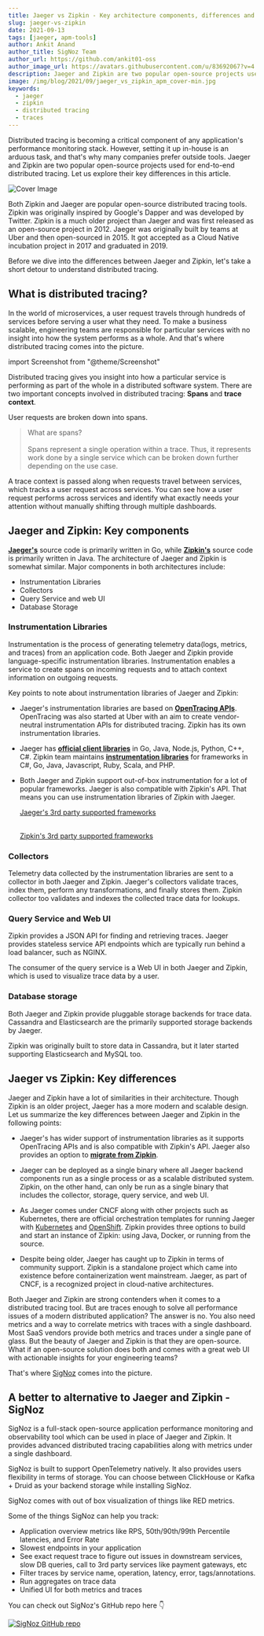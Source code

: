 ```yaml
---
title: Jaeger vs Zipkin - Key architecture components, differences and alternatives
slug: jaeger-vs-zipkin
date: 2021-09-13
tags: [jaeger, apm-tools]
author: Ankit Anand
author_title: SigNoz Team
author_url: https://github.com/ankit01-oss
author_image_url: https://avatars.githubusercontent.com/u/83692067?v=4
description: Jaeger and Zipkin are two popular open-source projects used for end-to-end distributed tracing. While Zipkin is an older project and has a wider community, Jaeger has a modern, scalable architecture and supports open standards of instrumentation libraries..
image: /img/blog/2021/09/jaeger_vs_zipkin_apm_cover-min.jpg
keywords:
  - jaeger
  - zipkin
  - distributed tracing
  - traces
---
```


<head>
  <link rel="canonical" href="https://signoz.io/blog/jaeger-vs-zipkin/"/>
</head>

Distributed tracing is becoming a critical component of any application's performance monitoring stack. However, setting it up in-house is an arduous task, and that's why many companies prefer outside tools. Jaeger and Zipkin are two popular open-source projects used for end-to-end distributed tracing. Let us explore their key differences in this article.

<!--truncate-->

![Cover Image](/img/blog/2021/09/jaeger_vs_zipkin_apm_cover-min.jpg)

Both Zipkin and Jaeger are popular open-source distributed tracing tools. Zipkin was originally inspired by Google's Dapper and was developed by Twitter. Zipkin is a much older project than Jaeger and was first released as an open-source project in 2012. Jaeger was originally built by teams at Uber and then open-sourced in 2015. It got accepted as a Cloud Native incubation project in 2017 and graduated in 2019.

Before we dive into the differences between Jaeger and Zipkin, let's take a short detour to understand distributed tracing.

## What is distributed tracing?
In the world of microservices, a user request travels through hundreds of services before serving a user what they need. To make a business scalable, engineering teams are responsible for particular services with no insight into how the system performs as a whole. And that's where distributed tracing comes into the picture.


import Screenshot from "@theme/Screenshot"

<Screenshot
    alt="Microservices architecture"
    height={500}
    src="/img/blog/2021/09/jaeger_vs_zipkin_microservices_architecture.png"
    title="Microservice architecture of a fictional e-commerce application"
    width={700}
/>

Distributed tracing gives you insight into how a particular service is performing as part of the whole in a distributed software system. There are two important concepts involved in distributed tracing: **Spans** and **trace context**.

User requests are broken down into spans.

> What are spans?<br></br>
> Spans represent a single operation within a trace. Thus, it represents work done by a single service which can be broken down further depending on the use case.

A trace context is passed along when requests travel between services, which tracks a user request across services. You can see how a user request performs across services and identify what exactly needs your attention without manually shifting through multiple dashboards.

<Screenshot
    alt="Trace context is passed to track user requests across services"
    height={500}
    src="/img/blog/2021/09/opentelemetry_distributed_tracing-min.png"
    title="A trace context is passed when user requests passes from one service to another"
    width={700}
/>

## Jaeger and Zipkin: Key components
<a href = "https://github.com/jaegertracing/jaeger" rel="noopener noreferrer nofollow" target="_blank" ><b>Jaeger's</b></a> source code is primarily written in Go, while <a href = "https://github.com/openzipkin/zipkin" rel="noopener noreferrer nofollow" target="_blank" ><b>Zipkin's</b></a> source code is primarily written in Java. The architecture of Jaeger and Zipkin is somewhat similar. Major components in both architectures include:

- Instrumentation Libraries
- Collectors
- Query Service and web UI
- Database Storage

<Screenshot
    alt="Jaeger architecture"
    height={500}
    src="/img/blog/2021/09/Jaeger_architecture-min.jpg"
    title="Illustration of  Jaeger architecture (Source: Jaeger website)"
    width={700}
/>

<Screenshot
    alt="Zipkin architecture"
    height={500}
    src="/img/blog/2021/09/zipkin_architecture-min.jpg"
    title="Illustration of Zipkin architecture (Source: Zipkin website)"
    width={700}
/>

### Instrumentation Libraries
Instrumentation is the process of generating telemetry data(logs, metrics, and traces) from an application code. Both Jaeger and Zipkin provide language-specific instrumentation libraries. Instrumentation enables a service to create spans on incoming requests and to attach context information on outgoing requests.

Key points to note about instrumentation libraries of Jaeger and Zipkin:

- Jaeger's instrumentation libraries are based on <a href = "https://opentracing.io/" rel="noopener noreferrer nofollow" target="_blank" ><b>OpenTracing APIs</b></a>. OpenTracing was also started at Uber with an aim to create vendor-neutral instrumentation APIs for distributed tracing. Zipkin has its own instrumentation libraries.

- Jaeger has <a href = "https://www.jaegertracing.io/docs/1.26/client-libraries/" rel="noopener noreferrer nofollow" target="_blank" ><b>official client libraries</b></a> in Go, Java, Node.js, Python, C++, C#. Zipkin team maintains <a href = "https://zipkin.io/pages/tracers_instrumentation.html" rel="noopener noreferrer nofollow" target="_blank" ><b>instrumentation libraries</b></a> for frameworks in C#, Go, Java, Javascript, Ruby, Scala, and PHP.

- Both Jaeger and Zipkin support out-of-box instrumentation for a lot of popular frameworks. Jaeger is also compatible with Zipkin's API. That means you can use instrumentation libraries of Zipkin with Jaeger.

  <a href = "https://github.com/orgs/opentracing-contrib/repositories" rel="noopener noreferrer nofollow" target="_blank" >Jaeger's 3rd party supported frameworks</a><br></br>

  <a href = "https://zipkin.io/pages/tracers_instrumentation.html" rel="noopener noreferrer nofollow" target="_blank" >Zipkin's 3rd party supported frameworks</a>

### Collectors
Telemetry data collected by the instrumentation libraries are sent to a collector in both Jaeger and Zipkin. Jaeger's collectors validate traces, index them, perform any transformations, and finally stores them. Zipkin collector too validates and indexes the collected trace data for lookups.

### Query Service and Web UI
Zipkin provides a JSON API for finding and retrieving traces. Jaeger provides stateless service API endpoints which are typically run behind a load balancer, such as NGINX.

The consumer of the query service is a Web UI in both Jaeger and Zipkin, which is used to visualize trace data by a user.

<Screenshot
    alt="Jaeger's web UI showing Gantt charts"
    height={500}
    src="/img/blog/2021/08/jaeger_gantt_charts-min.png"
    title="Jaeger's Web UI showing spans with Gantt charts"
    width={700}
/>

<Screenshot
    alt="Zipkin trace UI"
    height={500}
    src="/img/blog/2021/09/jaeger_vs_zipkin_trace_ui.jpg"
    title="Zipkin's trace UI"
    width={700}
/>

### Database storage
Both Jaeger and Zipkin provide pluggable storage backends for trace data. Cassandra and Elasticsearch are the primarily supported storage backends by Jaeger.

Zipkin was originally built to store data in Cassandra, but it later started supporting Elasticsearch and MySQL too.

## Jaeger vs Zipkin: Key differences
Jaeger and Zipkin have a lot of similarities in their architecture. Though Zipkin is an older project, Jaeger has a more modern and scalable design. Let us summarize the key differences between Jaeger and Zipkin in the following points:

- Jaeger's has wider support of instrumentation libraries as it supports OpenTracing APIs and is also compatible with Zipkin's API. Jaeger also provides an option to <a href = "https://www.jaegertracing.io/docs/1.26/getting-started/#migrating-from-zipkin" rel="noopener noreferrer nofollow" target="_blank" ><b>migrate from Zipkin</b></a>.

- Jaeger can be deployed as a single binary where all Jaeger backend components run as a single process or as a scalable distributed system. Zipkin, on the other hand, can only be run as a single binary that includes the collector, storage, query service, and web UI.

- As Jaeger comes under CNCF along with other projects such as Kubernetes, there are official orchestration templates for running Jaeger with [Kubernetes](https://github.com/jaegertracing/jaeger-kubernetes) and [OpenShift](https://github.com/jaegertracing/jaeger-openshift). Zipkin provides three options to build and start an instance of Zipkin: using Java, Docker, or running from the source.

- Despite being older, Jaeger has caught up to Zipkin in terms of community support. Zipkin is a standalone project which came into existence before containerization went mainstream. Jaeger, as part of CNCF, is a recognized project in cloud-native architectures.

Both Jaeger and Zipkin are strong contenders when it comes to a distributed tracing tool. But are traces enough to solve all performance issues of a modern distributed application? The answer is no. You also need metrics and a way to correlate metrics with traces with a single dashboard. Most SaaS vendors provide both metrics and traces under a single pane of glass. But the beauty of Jaeger and Zipkin is that they are open-source. What if an open-source solution does both and comes with a great web UI with actionable insights for your engineering teams?

That's where [SigNoz](https://signoz.io/) comes into the picture.

## A better to alternative to Jaeger and Zipkin - SigNoz
SigNoz is a full-stack open-source application performance monitoring and observability tool which can be used in place of Jaeger and Zipkin. It provides advanced distributed tracing capabilities along with metrics under a single dashboard.

SigNoz is built to support OpenTelemetry natively. It also provides users flexibility in terms of storage. You can choose between ClickHouse or Kafka + Druid as your backend storage while installing SigNoz.

<Screenshot
    alt="Architecture of SigNoz with OpenTelemetry and ClickHouse"
    height={500}
    src="/img/blog/2021/09/SigNoz_architecture_clickhouse.png"
    title="Architecture of SigNoz with ClickHouse as storage backend and OpenTelemetry for code instrumentatiion"
    width={700}
/>

SigNoz comes with out of box visualization of things like RED metrics.

<Screenshot
    alt="SigNoz UI showing the popular RED metrics"
    height={500}
    src="/img/blog/common/signoz_charts_application_metrics.png"
    title="SigNoz UI showing application overview metrics like RPS, 50th/90th/99th Percentile latencies, and Error Rate"
    width={700}
/>

Some of the things SigNoz can help you track:

- Application overview metrics like RPS, 50th/90th/99th Percentile latencies, and Error Rate
- Slowest endpoints in your application
- See exact request trace to figure out issues in downstream services, slow DB queries, call to 3rd party services like payment gateways, etc
- Filter traces by service name, operation, latency, error, tags/annotations.
- Run aggregates on trace data
- Unified UI for both metrics and traces

You can check out SigNoz's GitHub repo here 👇

[![SigNoz GitHub repo](/img/blog/common/signoz_github.png)](https://github.com/SigNoz/signoz)



